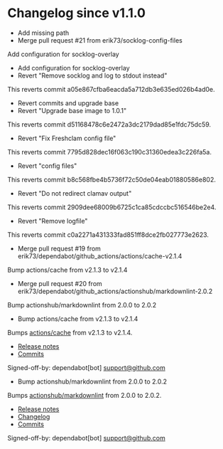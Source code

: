 # Changelog since v1.1.0
- Add missing path 
- Merge pull request #21 from erik73/socklog-config-files

Add configuration for socklog-overlay 
- Add configuration for socklog-overlay 
- Revert "Remove socklog and log to stdout instead"

This reverts commit a05e867cfba6eacda5a712db3e635ed026b4ad0e. 
- Revert commits and upgrade base 
- Revert "Upgrade base image to 1.0.1"

This reverts commit d51168478c6e2472a3dc2179dad85e1fdc75dc59. 
- Revert "Fix Freshclam config file"

This reverts commit 7795d828dec16f063c190c31360edea3c226fa5a. 
- Revert "config files"

This reverts commit b8c568fbe4b5736f72c50de04eab01880586e802. 
- Revert "Do not redirect clamav output"

This reverts commit 2909dee68009b6725c1ca85cdccbc516546be2e4. 
- Revert "Remove logfile"

This reverts commit c0a2271a431333fad851ff8dce2fb027773e2623. 
- Merge pull request #19 from erik73/dependabot/github_actions/actions/cache-v2.1.4

Bump actions/cache from v2.1.3 to v2.1.4 
- Merge pull request #20 from erik73/dependabot/github_actions/actionshub/markdownlint-2.0.2

Bump actionshub/markdownlint from 2.0.0 to 2.0.2 
- Bump actions/cache from v2.1.3 to v2.1.4

Bumps [actions/cache](https://github.com/actions/cache) from v2.1.3 to v2.1.4.
- [Release notes](https://github.com/actions/cache/releases)
- [Commits](https://github.com/actions/cache/compare/v2.1.3...26968a09c0ea4f3e233fdddbafd1166051a095f6)

Signed-off-by: dependabot[bot] <support@github.com> 
- Bump actionshub/markdownlint from 2.0.0 to 2.0.2

Bumps [actionshub/markdownlint](https://github.com/actionshub/markdownlint) from 2.0.0 to 2.0.2.
- [Release notes](https://github.com/actionshub/markdownlint/releases)
- [Changelog](https://github.com/actionshub/markdownlint/blob/master/CHANGELOG.md)
- [Commits](https://github.com/actionshub/markdownlint/compare/2.0.0...4668c0321d5e398f4776e88e0f87d203dec0fd99)

Signed-off-by: dependabot[bot] <support@github.com> 
